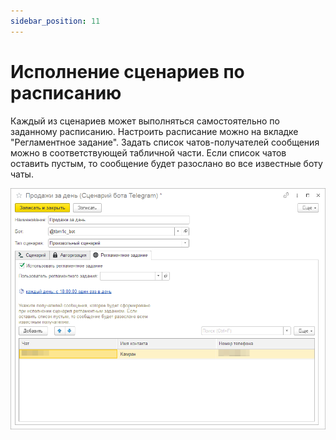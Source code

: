 ```yaml
---
sidebar_position: 11
---
```


# Исполнение сценариев по расписанию

Каждый из сценариев может выполняться самостоятельно по заданному расписанию. Настроить расписание можно на вкладке "Регламентное задание". Задать список чатов-получателей сообщения можно в соответствующей табличной части. Если список чатов оставить пустым, то сообщение будет разослано во все известные боту чаты.

![Расписание сценария](../img/script-schedule.png)
